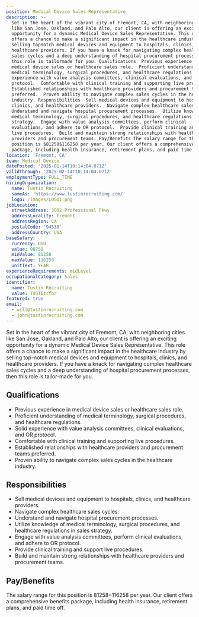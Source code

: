 ```yaml
---
position: Medical Device Sales Representative
description: >-
  Set in the heart of the vibrant city of Fremont, CA, with neighboring cities
  like San Jose, Oakland, and Palo Alto, our client is offering an exciting
  opportunity for a dynamic Medical Device Sales Representative. This role
  offers a chance to make a significant impact in the healthcare industry by
  selling topnotch medical devices and equipment to hospitals, clinics, and
  healthcare providers. If you have a knack for navigating complex healthcare
  sales cycles and a deep understanding of hospital procurement processes, then
  this role is tailormade for you. Qualifications  Previous experience in
  medical device sales or healthcare sales role.  Proficient understanding of
  medical terminology, surgical procedures, and healthcare regulations.  Solid
  experience with value analysis committees, clinical evaluations, and OR
  protocol.  Comfortable with clinical training and supporting live procedures. 
  Established relationships with healthcare providers and procurement teams
  preferred.  Proven ability to navigate complex sales cycles in the healthcare
  industry. Responsibilities  Sell medical devices and equipment to hospitals,
  clinics, and healthcare providers.  Navigate complex healthcare sales cycles. 
  Understand and navigate hospital procurement processes.  Utilize knowledge of
  medical terminology, surgical procedures, and healthcare regulations in sales
  strategy.  Engage with value analysis committees, perform clinical
  evaluations, and adhere to OR protocol.  Provide clinical training and support
  live procedures.  Build and maintain strong relationships with healthcare
  providers and procurement teams. Pay/Benefits The salary range for this
  position is $81258$116258 per year. Our client offers a comprehensive benefits
  package, including health insurance, retirement plans, and paid time off.
location: 'Fremont, CA'
team: Medical Device
datePosted: '2025-01-14T10:14:04.071Z'
validThrough: '2025-02-14T10:14:04.071Z'
employmentType: FULL_TIME
hiringOrganization:
  name: Tustin Recruiting
  sameAs: 'https://www.tustinrecruiting.com/'
  logo: /images/LOGO1.png
jobLocation:
  streetAddress: 3002 Professional Pkwy.
  addressLocality: Fremont
  addressRegion: CA
  postalCode: '94538'
  addressCountry: USA
baseSalary:
  currency: USD
  value: 98758
  minValue: 81258
  maxValue: 116258
  unitText: YEAR
experienceRequirements: midLevel
occupationalCategory: Sales
identifier:
  name: Tustin Recruiting
  value: TUST6tcfbr
featured: true
email:
  - will@tustinrecruiting.com
  - john@tustinrecruiting.com
---
```




Set in the heart of the vibrant city of Fremont, CA, with neighboring cities like San Jose, Oakland, and Palo Alto, our client is offering an exciting opportunity for a dynamic Medical Device Sales Representative. This role offers a chance to make a significant impact in the healthcare industry by selling top-notch medical devices and equipment to hospitals, clinics, and healthcare providers. If you have a knack for navigating complex healthcare sales cycles and a deep understanding of hospital procurement processes, then this role is tailor-made for you.

## Qualifications
- Previous experience in medical device sales or healthcare sales role.
- Proficient understanding of medical terminology, surgical procedures, and healthcare regulations.
- Solid experience with value analysis committees, clinical evaluations, and OR protocol.
- Comfortable with clinical training and supporting live procedures.
- Established relationships with healthcare providers and procurement teams preferred.
- Proven ability to navigate complex sales cycles in the healthcare industry.

## Responsibilities
- Sell medical devices and equipment to hospitals, clinics, and healthcare providers.
- Navigate complex healthcare sales cycles.
- Understand and navigate hospital procurement processes.
- Utilize knowledge of medical terminology, surgical procedures, and healthcare regulations in sales strategy.
- Engage with value analysis committees, perform clinical evaluations, and adhere to OR protocol.
- Provide clinical training and support live procedures.
- Build and maintain strong relationships with healthcare providers and procurement teams.

## Pay/Benefits
The salary range for this position is $81258-$116258 per year. Our client offers a comprehensive benefits package, including health insurance, retirement plans, and paid time off.
